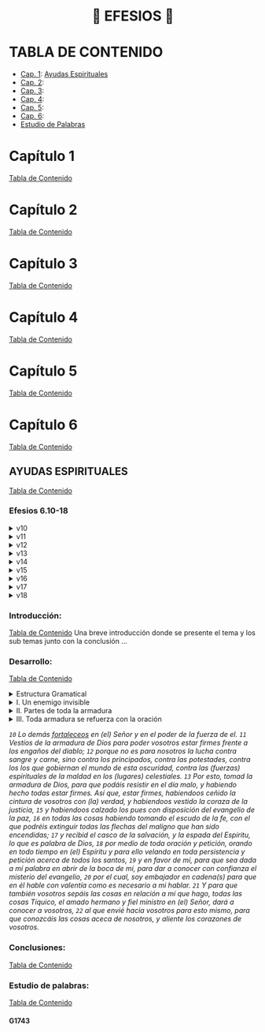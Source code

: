 <h1 align="center">📖 EFESIOS 📖</h1>

# TABLA DE CONTENIDO
- [Cap. 1](#capítulo-1): [Ayudas Espirituales](#ayudas-espirituales)
- [Cap. 2](#capítulo-2): [](#)
- [Cap. 3](#capítulo-3): [](#)
- [Cap. 4](#capítulo-4): [](#)
- [Cap. 5](#capítulo-5): [](#)
- [Cap. 6](#capítulo-6): [](#)
- [Estudio de Palabras](#estudio-de-palabras)

# Capítulo 1
[Tabla de Contenido](#tabla-de-contenido)

# Capítulo 2
[Tabla de Contenido](#tabla-de-contenido)

# Capítulo 3
[Tabla de Contenido](#tabla-de-contenido)

# Capítulo 4
[Tabla de Contenido](#tabla-de-contenido)

# Capítulo 5  
[Tabla de Contenido](#tabla-de-contenido)

# Capítulo 6
[Tabla de Contenido](#tabla-de-contenido)

## AYUDAS ESPIRITUALES
[Tabla de Contenido](#tabla-de-contenido)
<!--Texto de Estudio-->
### Efesios 6.10-18
<details>
  <summary>v10</summary>
  RV60: Por lo demás, hermanos míos, fortaleceos en el Señor, y en el poder de su fuerza. <br /> 
  NVI: <br />
  IG: 
</details>

<details>
  <summary>v11</summary>  
  RV60: Vestíos de toda la armadura de Dios, para que podáis estar firmes contra las asechanzas del diablo. <br /> 
  NVI: <br /> 
  IG: 
</details>

<details>
  <summary>v12</summary>
  RV60: Porque no tenemos lucha contra sangre y carne, sino contra principados, contra potestades, contra los gobernadores de las tinieblas de este siglo, contra huestes espirituales de maldad en las regiones celestes. <br />   
  NVI: <br />  
  IG: 
</details>

<details>
  <summary>v13</summary>
  RV60: Por tanto, tomad toda la armadura de Dios, para que podáis resistir en el día malo, y habiendo acabado todo, estar firmes. <br />   
  NVI: <br />  
  IG: 
</details>

<details>
  <summary>v14</summary>
  RV60: Estad, pues, firmes, ceñidos vuestros lomos con la verdad, y vestidos con la coraza de justicia, <br />   
  NVI: <br />  
  IG: 
</details>

<details>
  <summary>v15</summary>
  RV60: y calzados los pies con el apresto del evangelio de la paz. <br /> 
  NVI: <br />  
  IG: 
</details>

<details>
  <summary>v16</summary>
  RV60: Sobre todo, tomad el escudo de la fe, con que podáis apagar todos los dardos de fuego del maligno. <br /> 
  NVI: <br />  
  IG: 
</details>

<details>
  <summary>v17</summary>
  RV60: Y tomad el yelmo de la salvación, y la espada del Espíritu, que es la palabra de Dios; <br /> 
  NVI: <br />  
  IG: 
</details>

<details>
  <summary>v18</summary>
  RV60: orando en todo tiempo con toda oración y súplica en el Espíritu, y velando en ello con toda perseverancia y súplica por todos los santos; <br /> 
  NVI: <br />  
  IG: 
</details>

<!--Introducción-->
### Introducción:
[Tabla de Contenido](#tabla-de-contenido)
Una breve introducción donde se presente el tema y los sub temas junto con la conclusión ...

<!--Desarrollo-->
### Desarrollo:
[Tabla de Contenido](#tabla-de-contenido)
<!--Estructura Gramatical-->
<details>
  <summary>Estructura Gramatical</summary>
  10 Por lo demás, hermanos míos,* <br />
  &nbsp;&nbsp;&nbsp;&nbsp;fortaleceos en el Señor, <br />
  &nbsp;&nbsp;&nbsp;&nbsp;y en el poder de su fuerza. <br />
  11 Vestíos de toda la armadura de Dios, para que podáis estar firmes contra las asechanzas del diablo. 12 Porque no tenemos lucha contra sangre y carne, sino contra principados, contra potestades, contra los gobernadores de las tinieblas de este siglo, contra huestes espirituales de maldad en las regiones celestes. 13 Por tanto, tomad toda la armadura de Dios, para que podáis resistir en el día malo, y habiendo acabado todo, estar firmes. 14 Estad, pues, firmes, ceñidos vuestros lomos con la verdad, y vestidos con la coraza de justicia, 15 y calzados los pies con el apresto del evangelio de la paz. 16 Sobre todo, tomad el escudo de la fe, con que podáis apagar todos los dardos de fuego del maligno. 17 Y tomad el yelmo de la salvación, y la espada del Espíritu, que es la palabra de Dios; 18 orando en todo tiempo con toda oración y súplica en el Espíritu, y velando en ello con toda perseverancia y súplica por todos los santos;
</details>  

<!--Sub Temas-->
<details>
  <summary>I. Un enemigo invisible</summary>
  Desarrollo del sub tema I.
</details>  

<details>
  <summary>II. Partes de toda la armadura</summary>  
  Desarrollo del sub tema II.
</details>  

<details>
  <summary>III. Toda armadura se refuerza con la oración</summary>
  Desarrollo del sub tema III.
</details>  

*`10` Lo demás [fortaleceos](#1743) en (el) Señor y en el poder de la fuerza de el. `11` Vestíos de la armadura de Dios para poder vosotros estar firmes frente a los engaños del diablo; `12` porque no es para nosotros la lucha contra sangre y carne, sino contra los principados, contra las potestades, contra los los que gobiernan el mundo de esta oscuridad, contra las (fuerzas) espirituales de la maldad en los (lugares) celestiales. `13` Por esto, tomad la armadura de Dios, para que podáis resistir en el día malo, y habiendo hecho todas estar firmes. Así que, estar firmes, habiendoos ceñido la cintura de vosotros con (la) verdad, y habiendoos vestido la coraza de la justicia, `15` y habiendoos calzado los pues con disposición del evangelio de la paz, `16` en todas las cosas habiendo tomando el escudo de la fe, con el que podréis extinguir todas las flechas del maligno que han sido encendidas; `17` y recibid el casco de la salvación, y la espada del Espíritu, lo que es palabra de Dios, `18` por medio de toda oración y petición, orando en todo tiempo en (el) Espíritu y para ello velando en toda persistencia y petición acerca de todos los santos, `19` y en favor de mí, para que sea dada a  mí palabra en abrir de la boca de mí, para dar a conocer con confianza el misterio del evangelio, `20` por el cual, soy embajador en cadena(s) para que en él hable con valentía como es necesario a mi hablar. `21` Y para que también vosotros sepáis las cosas en relación a mí que hago, todas las cosas Tíquico, el amado hermano y fiel ministro en (el) Señor, dará a conocer a vosotros, `22` al que envié hacia vosotros para esto mismo, para que conozcáis las cosas aceca de nosotros, y aliente los corazones de vosotros.*

### Conclusiones:
[Tabla de Contenido](#tabla-de-contenido)

### Estudio de palabras:
[Tabla de Contenido](#tabla-de-contenido)

#### G1743
